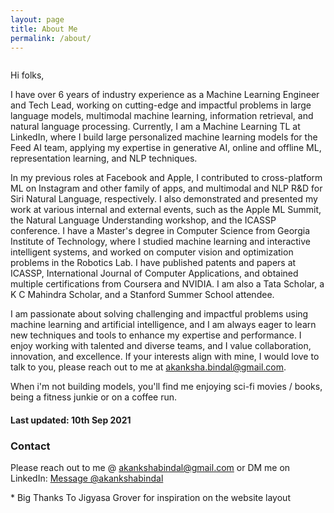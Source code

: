 ```yaml
---
layout: page
title: About Me
permalink: /about/
---
```


<div class="column leftcol">

Hi folks, 

I have over 6 years of industry experience as a Machine Learning Engineer and Tech Lead, working on cutting-edge and impactful problems in large language models, multimodal machine learning, information retrieval, and natural language processing. Currently, I am a Machine Learning TL at LinkedIn, where I build large personalized machine learning models for the Feed AI team, applying my expertise in generative AI, online and offline ML, representation learning, and NLP techniques.

In my previous roles at Facebook and Apple, I contributed to cross-platform ML on Instagram and other family of apps, and multimodal and NLP R&D for Siri Natural Language, respectively. I also demonstrated and presented my work at various internal and external events, such as the Apple ML Summit, the Natural Language Understanding workshop, and the ICASSP conference. I have a Master's degree in Computer Science from Georgia Institute of Technology, where I studied machine learning and interactive intelligent systems, and worked on computer vision and optimization problems in the Robotics Lab. I have published patents and papers at ICASSP, International Journal of Computer Applications, and obtained multiple certifications from Coursera and NVIDIA. I am also a Tata Scholar, a K C Mahindra Scholar, and a Stanford Summer School attendee. 

I am passionate about solving challenging and impactful problems using machine learning and artificial intelligence, and I am always eager to learn new techniques and tools to enhance my expertise and performance. I enjoy working with talented and diverse teams, and I value collaboration, innovation, and excellence. If your interests align with mine, I would love to talk to you, please reach out to me at akanksha.bindal@gmail.com.

When i'm not building models, you'll find me enjoying sci-fi movies / books, being a fitness junkie or on a coffee run. 

<h4> Last updated: 10th Sep 2021 </h4>

<h3> Contact </h3>

Please reach out to me @ <a href="mailto:akankshabindal@gmail.com">akankshabindal@gmail.com</a> or DM me on LinkedIn: <a href="https://www.linkedin.com/in/akanksha-bindal/" class="twitter-dm-button" data-screen-name="@akankshabindal" data-size=large>Message @akankshabindal</a>

</div>

<div class="column rightcol">
</div>

  <div class="footnote">
    * Big Thanks To Jigyasa Grover for inspiration on the website layout
  </div>

